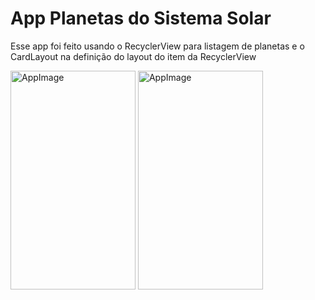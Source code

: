 # App Planetas do Sistema Solar
Esse app foi feito usando o RecyclerView para listagem de planetas e o CardLayout na definição do layout do item da RecyclerView

<img src="https://user-images.githubusercontent.com/63004038/113593730-2128df00-960d-11eb-86bb-967ad5e52cad.jpg" alt="AppImage" height="350" width="200"/> <img src="https://user-images.githubusercontent.com/63004038/113593732-225a0c00-960d-11eb-8286-63a73b558916.jpg" alt="AppImage" height="350" width="200"/>


